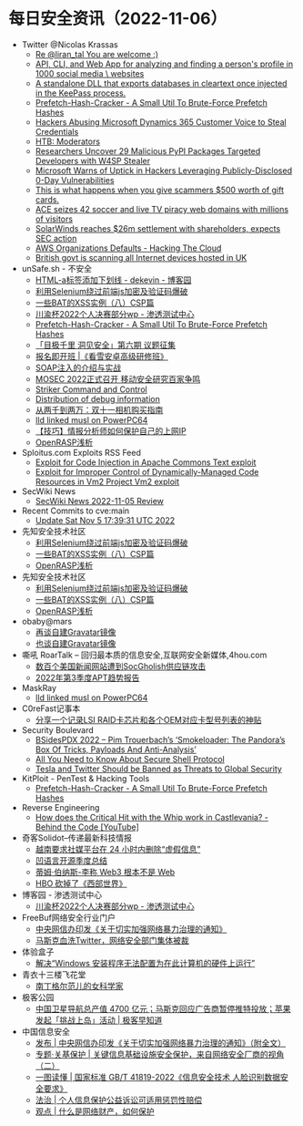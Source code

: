 # 每日安全资讯（2022-11-06）

- Twitter @Nicolas Krassas
  - [Re @liran_tal You are welcome :)](https://twitter.com/Dinosn/status/1588991279844974593)
  - [API, CLI, and Web App for analyzing and finding a person's profile in 1000 social media \ websites](https://twitter.com/Dinosn/status/1588991079067488256)
  - [A standalone DLL that exports databases in cleartext once injected in the KeePass process.](https://twitter.com/Dinosn/status/1588965142204928000)
  - [Prefetch-Hash-Cracker - A Small Util To Brute-Force Prefetch Hashes](https://twitter.com/Dinosn/status/1588915433469808641)
  - [Hackers Abusing Microsoft Dynamics 365 Customer Voice to Steal Credentials](https://twitter.com/Dinosn/status/1588915380365692928)
  - [HTB: Moderators](https://twitter.com/Dinosn/status/1588915334873915394)
  - [Researchers Uncover 29 Malicious PyPI Packages Targeted Developers with W4SP Stealer](https://twitter.com/Dinosn/status/1588846467372183553)
  - [Microsoft Warns of Uptick in Hackers Leveraging Publicly-Disclosed 0-Day Vulnerabilities](https://twitter.com/Dinosn/status/1588805497943392256)
  - [This is what happens when you give scammers $500 worth of gift cards.](https://twitter.com/Dinosn/status/1588757498626183168)
  - [ACE seizes 42 soccer and live TV piracy web domains with millions of visitors](https://twitter.com/Dinosn/status/1588756345570078721)
  - [SolarWinds reaches $26m settlement with shareholders, expects SEC action](https://twitter.com/Dinosn/status/1588756280587350016)
  - [AWS Organizations Defaults - Hacking The Cloud](https://twitter.com/Dinosn/status/1588756212476043265)
  - [British govt is scanning all Internet devices hosted in UK](https://twitter.com/Dinosn/status/1588755985468133376)
- unSafe.sh - 不安全
  - [HTML-a标签添加下划线 - dekevin - 博客园](https://buaq.net/go-134337.html)
  - [利用Selenium绕过前端js加密及验证码爆破](https://buaq.net/go-134338.html)
  - [一些BAT的XSS实例（八）CSP篇](https://buaq.net/go-134339.html)
  - [川渝杯2022个人决赛部分wp - 渗透测试中心](https://buaq.net/go-134331.html)
  - [Prefetch-Hash-Cracker - A Small Util To Brute-Force Prefetch Hashes](https://buaq.net/go-134332.html)
  - [「目极千里 洞见安全」第六期 议题征集](https://buaq.net/go-134324.html)
  - [报名即开班 |《看雪安卓高级研修班》](https://buaq.net/go-134323.html)
  - [SOAP注入的介绍与实战](https://buaq.net/go-134326.html)
  - [MOSEC 2022正式召开 移动安全研究百家争鸣](https://buaq.net/go-134325.html)
  - [Striker Command and Control](https://buaq.net/go-134329.html)
  - [Distribution of debug information](https://buaq.net/go-133392.html)
  - [从两千到两万：双十一相机购买指南](https://buaq.net/go-134308.html)
  - [lld linked musl on PowerPC64](https://buaq.net/go-134301.html)
  - [【技巧】情报分析师如何保护自己的上网IP](https://buaq.net/go-134328.html)
  - [OpenRASP浅析](https://buaq.net/go-134340.html)
- Sploitus.com Exploits RSS Feed
  - [Exploit for Code Injection in Apache Commons Text exploit](https://sploitus.com/exploit?id=1EB54D78-2208-5730-9FE6-08089B645BAE&utm_source=rss&utm_medium=rss)
  - [Exploit for Improper Control of Dynamically-Managed Code Resources in Vm2 Project Vm2 exploit](https://sploitus.com/exploit?id=16650431-C299-5364-93DB-374F16302DDF&utm_source=rss&utm_medium=rss)
- SecWiki News
  - [SecWiki News 2022-11-05 Review](http://www.sec-wiki.com/?2022-11-05)
- Recent Commits to cve:main
  - [Update Sat Nov  5 17:39:31 UTC 2022](https://github.com/trickest/cve/commit/fd2afb24510ce69f954c10fb484a6e5fa9516c45)
- 先知安全技术社区
  - [利用Selenium绕过前端js加密及验证码爆破](https://xz.aliyun.com/t/11806)
  - [一些BAT的XSS实例（八）CSP篇](https://xz.aliyun.com/t/11805)
  - [OpenRASP浅析](https://xz.aliyun.com/t/11803)
- 先知安全技术社区
  - [利用Selenium绕过前端js加密及验证码爆破](https://xz.aliyun.com/t/11806)
  - [一些BAT的XSS实例（八）CSP篇](https://xz.aliyun.com/t/11805)
  - [OpenRASP浅析](https://xz.aliyun.com/t/11803)
- obaby@mars
  - [再谈自建Gravatar镜像](https://h4ck.org.cn/2022/11/%e5%86%8d%e8%b0%88%e8%87%aa%e5%bb%bagravatar%e9%95%9c%e5%83%8f/)
  - [也谈自建Gravatar镜像](https://h4ck.org.cn/2022/11/%e4%b9%9f%e8%b0%88%e8%87%aa%e5%bb%bagravatar/)
- 嘶吼 RoarTalk – 回归最本质的信息安全,互联网安全新媒体,4hou.com
  - [数百个美国新闻网站遭到SocGholish供应链攻击](https://www.4hou.com/posts/wgNg)
  - [2022年第3季度APT趋势报告](https://www.4hou.com/posts/l6y7)
- MaskRay
  - [lld linked musl on PowerPC64](https://maskray.me/blog/2022-11-05-lld-musl-powerpc64)
- C0reFast记事本
  - [分享一个记录LSI RAID卡芯片和各个OEM对应卡型号列表的神贴](https://www.ichenfu.com/2022/11/05/lsi-raid-controller-and-hba-complete-listing-plus-oem-models/)
- Security Boulevard
  - [BSidesPDX 2022 – Pim Trouerbach’s ‘Smokeloader: The Pandora’s Box Of Tricks, Payloads And Anti-Analysis’](https://securityboulevard.com/2022/11/bsidespdx-2022-pim-trouerbachs-smokeloader-the-pandoras-box-of-tricks-payloads-and-anti-analysis/)
  - [All You Need to Know About Secure Shell Protocol](https://securityboulevard.com/2022/11/all-you-need-to-know-about-secure-shell-protocol/)
  - [Tesla and Twitter Should be Banned as Threats to Global Security](https://securityboulevard.com/2022/11/tesla-and-twitter-should-be-banned-as-threats-to-global-security/)
- KitPloit - PenTest & Hacking Tools
  - [Prefetch-Hash-Cracker - A Small Util To Brute-Force Prefetch Hashes](http://www.kitploit.com/2022/11/prefetch-hash-cracker-small-util-to.html)
- Reverse Engineering
  - [How does the Critical Hit with the Whip work in Castlevania? - Behind the Code [YouTube]](https://www.reddit.com/r/ReverseEngineering/comments/ymgl5b/how_does_the_critical_hit_with_the_whip_work_in/)
- 奇客Solidot–传递最新科技情报
  - [越南要求社媒平台在 24 小时内删除“虚假信息”](https://www.solidot.org/story?sid=73278)
  - [凹语言开源季度总结](https://www.solidot.org/story?sid=73277)
  - [蒂姆·伯纳斯-李称 Web3 根本不是 Web](https://www.solidot.org/story?sid=73276)
  - [HBO 砍掉了《西部世界》](https://www.solidot.org/story?sid=73275)
- 博客园 - 渗透测试中心
  - [川渝杯2022个人决赛部分wp - 渗透测试中心](https://www.cnblogs.com/backlion/p/16860935.html)
- FreeBuf网络安全行业门户
  - [中央网信办印发《关于切实加强网络暴力治理的通知》](https://www.freebuf.com/news/348958.html)
  - [马斯克血洗Twitter，网络安全部门集体被裁](https://www.freebuf.com/news/348957.html)
- 体验盒子
  - [解决“Windows 安装程序无法配置为在此计算机的硬件上运行”](https://www.uedbox.com/post/68614/)
- 青衣十三楼飞花堂
  - [南丁格尔范儿的女科学家](https://mp.weixin.qq.com/s?__biz=MzUzMjQyMDE3Ng==&mid=2247486290&idx=1&sn=7a60dd0df2f3e89eba7d81baa51df02b&chksm=fab2c86dcdc5417b59d86c192894b2e0456dae69040a6bea1cef0bcbec28d9932163c0e5f980&scene=58&subscene=0#rd)
- 极客公园
  - [中国卫星导航总产值 4700 亿元；马斯克回应广告商暂停推特投放；苹果发起「挑战上岛」活动 | 极客早知道](https://mp.weixin.qq.com/s?__biz=MTMwNDMwODQ0MQ==&mid=2652971657&idx=1&sn=b218b957cab16f36ff7ac67a864c92cb&chksm=7e545f3f4923d629ff6013561165ddb8c274169cd23bf21d68580c3eb3cf20a7798d9a0ab233&scene=58&subscene=0#rd)
- 中国信息安全
  - [发布 | 中央网信办印发《关于切实加强网络暴力治理的通知》（附全文）](https://mp.weixin.qq.com/s?__biz=MzA5MzE5MDAzOA==&mid=2664168332&idx=1&sn=93bb5951d91e4ebb8cb156b0800ecf3d&chksm=8b5ef975bc2970633d85dd9f92c3429a69f6ec309d096fda61ff969d137efa73e911db1f3283&scene=58&subscene=0#rd)
  - [专题·关基保护 | 关键信息基础设施安全保护，来自网络安全厂商的视角（二）](https://mp.weixin.qq.com/s?__biz=MzA5MzE5MDAzOA==&mid=2664168332&idx=2&sn=447e7df52d7989404b43fdd6694c882b&chksm=8b5ef975bc297063eb35169fb51e7becfb956bebe52abc1fe48368ffb3f3016027ac58cee788&scene=58&subscene=0#rd)
  - [一图读懂 | 国家标准 GB/T 41819-2022《信息安全技术 人脸识别数据安全要求》](https://mp.weixin.qq.com/s?__biz=MzA5MzE5MDAzOA==&mid=2664168332&idx=3&sn=89e4d4b61ee06c2c927b68821c9940a3&chksm=8b5ef975bc297063ad5c7ce3283672971ee58728b8968ce6a4c2b03712ea597ae2c1d2a38801&scene=58&subscene=0#rd)
  - [法治 | 个人信息保护公益诉讼可适用惩罚性赔偿](https://mp.weixin.qq.com/s?__biz=MzA5MzE5MDAzOA==&mid=2664168332&idx=4&sn=00624cf25f5e1c59de6225f08f12cd62&chksm=8b5ef975bc2970630047c2f1405ace4b5b278ca5554e98d41e336d812c995551ebfce2164304&scene=58&subscene=0#rd)
  - [观点 | 什么是网络财产，如何保护](https://mp.weixin.qq.com/s?__biz=MzA5MzE5MDAzOA==&mid=2664168332&idx=5&sn=cde2c82a5cb0969d25ce6e4b687ae2d9&chksm=8b5ef975bc2970633ce9cb5bd70de030d18421be258eb6e6944e11030241d5a144a8db9653ca&scene=58&subscene=0#rd)
